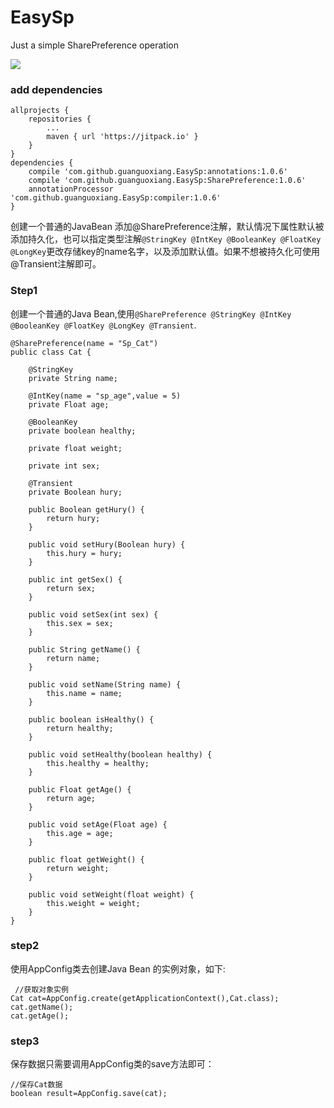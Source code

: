 # EasySp
Just a simple SharePreference operation

[![](https://jitpack.io/v/guanguoxiang/EasySp.svg)](https://jitpack.io/#guanguoxiang/EasySp)

### add dependencies 
```
allprojects {
    repositories {
        ...
        maven { url 'https://jitpack.io' }
    }
}
dependencies {
    compile 'com.github.guanguoxiang.EasySp:annotations:1.0.6'
    compile 'com.github.guanguoxiang.EasySp:SharePreference:1.0.6'
    annotationProcessor 'com.github.guanguoxiang.EasySp:compiler:1.0.6'
}
```

创建一个普通的JavaBean 添加@SharePreference注解，默认情况下属性默认被添加持久化，也可以指定类型注解`@StringKey @IntKey @BooleanKey @FloatKey @LongKey`更改存储key的name名字，以及添加默认值。如果不想被持久化可使用@Transient注解即可。

### Step1
创建一个普通的Java Bean,使用`@SharePreference @StringKey @IntKey @BooleanKey @FloatKey @LongKey @Transient`.
```
@SharePreference(name = "Sp_Cat")
public class Cat {

    @StringKey
    private String name;

    @IntKey(name = "sp_age",value = 5)
    private Float age;

    @BooleanKey
    private boolean healthy;
    
    private float weight;

    private int sex;

    @Transient
    private Boolean hury;

    public Boolean getHury() {
        return hury;
    }

    public void setHury(Boolean hury) {
        this.hury = hury;
    }

    public int getSex() {
        return sex;
    }

    public void setSex(int sex) {
        this.sex = sex;
    }

    public String getName() {
        return name;
    }

    public void setName(String name) {
        this.name = name;
    }

    public boolean isHealthy() {
        return healthy;
    }

    public void setHealthy(boolean healthy) {
        this.healthy = healthy;
    }

    public Float getAge() {
        return age;
    }

    public void setAge(Float age) {
        this.age = age;
    }

    public float getWeight() {
        return weight;
    }

    public void setWeight(float weight) {
        this.weight = weight;
    }
}
```

### step2
使用AppConfig类去创建Java Bean 的实例对象，如下:
```
 //获取对象实例
Cat cat=AppConfig.create(getApplicationContext(),Cat.class);
cat.getName();
cat.getAge();
```

### step3
保存数据只需要调用AppConfig类的save方法即可：
```
//保存Cat数据
boolean result=AppConfig.save(cat);
```
